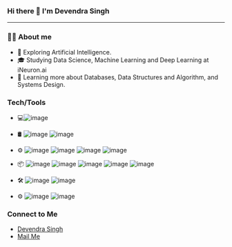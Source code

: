### Hi there 👋 I'm Devendra Singh 

<!--
**singhdev8398/singhdev8398** is a ✨ _special_ ✨ repository because its `README.md` (this file) appears on your GitHub profile.

Here are some ideas to get you started:

- 🔭 I’m currently working on ...
- 🌱 I’m currently learning ...
- 👯 I’m looking to collaborate on ...
- 🤔 I’m looking for help with ...
- 💬 Ask me about ...
- 📫 How to reach me: ...
- 😄 Pronouns: ...
- ⚡ Fun fact: ...
-->
-----------------------------------------------------------------------------
### 🧑‍💻 About me
 * 🤔   Exploring Artificial Intelligence.
 * 🎓   Studying Data Science, Machine Learning and Deep Learning at iNeuron.ai
 * 🌱   Learning more about Databases, Data Structures and Algorithm, and Systems Design.
 
 ### Tech/Tools
 * 💻![image](https://github.com/singhdev8398/singhdev8398/assets/112711763/5f30cd34-78ea-40fb-8bd9-f9a70a27a096)

 * 🛢️ ![image](https://github.com/singhdev8398/singhdev8398/assets/112711763/a3d38db5-5c6a-4a26-94fd-fb8ffc852234) ![image](https://github.com/singhdev8398/singhdev8398/assets/112711763/a2f3f9f8-caa0-4124-9708-27f36715f355)


 * ⚙️ ![image](https://github.com/singhdev8398/singhdev8398/assets/112711763/203611c6-2869-4cee-ae2f-673ef7a3ccd1)
![image](https://github.com/singhdev8398/singhdev8398/assets/112711763/de0699a7-0fd8-4ad0-bc95-5481243c0b1f)
![image](https://github.com/singhdev8398/singhdev8398/assets/112711763/0f9b9c00-22fc-407a-9fed-1d7395cb4c7d)
![image](https://github.com/singhdev8398/singhdev8398/assets/112711763/3fdf1987-2587-4872-b478-9ea3707636ac)

 * 📦 ![image](https://github.com/singhdev8398/singhdev8398/assets/112711763/6d70983b-664b-49b3-9b46-e1522bd36313)
![image](https://github.com/singhdev8398/singhdev8398/assets/112711763/27895a6d-44fb-4456-94f3-1d07e3af16a3)
![image](https://github.com/singhdev8398/singhdev8398/assets/112711763/5a089b6b-3638-45bc-9c0e-6a6a8ba85bd3)
![image](https://github.com/singhdev8398/singhdev8398/assets/112711763/d96d2cf6-6546-4634-b09d-942aafee8049)
![image](https://github.com/singhdev8398/singhdev8398/assets/112711763/e229aa50-ef63-47ec-9127-234a9818fb11)

 * 🛠️ ![image](https://github.com/singhdev8398/singhdev8398/assets/112711763/f1cfccec-ce56-48cc-8a5b-0c899b3161d8)
![image](https://github.com/singhdev8398/singhdev8398/assets/112711763/a7604876-509b-4657-846c-e64ebbc52e2d)


 * ⚙️ ![image](https://github.com/singhdev8398/singhdev8398/assets/112711763/3a3ced97-b49c-4ac8-a23e-43c6f8da04a5)
![image](https://github.com/singhdev8398/singhdev8398/assets/112711763/b131bcd0-03b1-4e0c-8e85-9008e45c0473)


### Connect to Me
* [Devendra Singh](https://www.linkedin.com/in/devendra-singh-92867b20b/)
* [Mail Me](singhdevendra8398@gmail.com)



